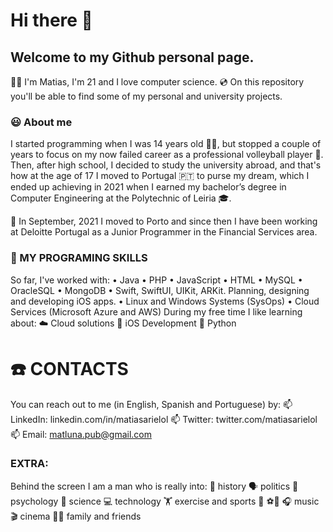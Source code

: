 # Hi there 👋
## Welcome to my Github personal page.

🙋‍♂️ I'm Matias, I'm 21 and I love computer science.
💿 On this repository you'll be able to find some of my personal and university projects. 

### 😃 About me
I started programming when I was 14 years old 🧑‍💻, but stopped a couple of years to focus on my now failed career as a professional volleyball player 🤪.
Then, after high school, I decided to study the university abroad, and that's how at the age of 17 I moved to Portugal 🇵🇹 to purse my dream, which I ended up achieving in 2021 when I earned my bachelor’s degree in Computer Engineering at the Polytechnic of Leiria 🎓.

💼 In September, 2021 I moved to Porto and since then I have been working at Deloitte Portugal as a Junior Programmer in the Financial Services area. 

### 💬 MY PROGRAMING SKILLS
So far, I've worked with:
•	Java
•	PHP
•	JavaScript
•	HTML
•	MySQL
•	OracleSQL
•	MongoDB
•	Swift, SwiftUI, UIKit, ARKit. Planning, designing and developing iOS apps.
•	Linux and Windows Systems (SysOps)
•	Cloud Services (Microsoft Azure and AWS) 
During my free time I like learning about:
☁️ Cloud solutions
🍎 iOS Development
🐍 Python

# ☎️ CONTACTS
You can reach out to me (in English, Spanish and Portuguese) by:
📫 LinkedIn: linkedin.com/in/matiasarielol
📫 Twitter: twitter.com/matiasarielol
📫 Email: matluna.pub@gmail.com

### EXTRA:
Behind the screen I am a man who is really into: 
📜 history
🗣 politics 
🧠 psychology 
🧪 science 
💻 technology 
🏋️ exercise and sports 🏐 ⚽🎾
🎧 music
🎬 cinema 
🫶🏼 family and friends
